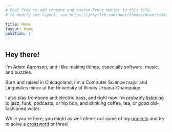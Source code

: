```yaml
---
# Feel free to add content and custom Front Matter to this file.
# To modify the layout, see https://jekyllrb.com/docs/themes/#overriding-theme-defaults

title: Home
layout: home
position: 1
---
```


## Hey there!

I'm Adam Aaronson, and I like making things, especially software, music, and puzzles.

Born and raised in Chicagoland, I'm a Computer Science major and Linguistics minor at the University of Illinois Urbana–Champaign. 

I also play trombone and electric bass, and right now I'm probably [listening](https://aaronson.org/full-moon-albums/) to jazz, funk, podcasts, or hip hop, and drinking coffee, tea, or good old-fashioned water.

While you're here, you might as well check out some of my [projects](/projects) and try to solve a [crossword](/crosswords) or three!